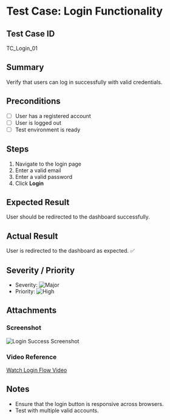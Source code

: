 # Test Case: Login Functionality

## Test Case ID
TC_Login_01

## Summary
Verify that users can log in successfully with valid credentials.

## Preconditions
- [ ] User has a registered account
- [ ] User is logged out
- [ ] Test environment is ready

## Steps
1. Navigate to the login page
2. Enter a valid email
3. Enter a valid password
4. Click **Login**

## Expected Result
User should be redirected to the dashboard successfully.

## Actual Result
User is redirected to the dashboard as expected. ✅

## Severity / Priority
- Severity: ![Major](https://img.shields.io/badge/Major-red)
- Priority: ![High](https://img.shields.io/badge/Low-yellow)

## Attachments
### Screenshot
![Login Success Screenshot](../../06_Attachments/LoginFlow.gif)

### Video Reference
[Watch Login Flow Video](../../06_Attachments/LoginFlow.mp4)

## Notes
- Ensure that the login button is responsive across browsers.
- Test with multiple valid accounts.
